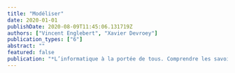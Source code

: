 ```yaml
---
title: "Modéliser"
date: 2020-01-01
publishDate: 2020-08-09T11:45:06.131719Z
authors: ["Vincent Englebert", "Xavier Devroey"]
publication_types: ["6"]
abstract: ""
featured: false
publication: "*L’informatique à la portée de tous. Comprendre les savoirs pour mieux les transmettre* (to appear)"
---
```

